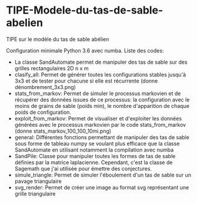 # TIPE-Modele-du-tas-de-sable-abelien
TIPE sur le modèle du tas de sable abélien

Configuration minimale Python 3.6 avec numba. 
Liste des codes:
- La classe SandAutomate permet de manipuler des tas de sable sur des grilles rectangulaires 2D n x m
- clasify_all: Permet de générer toutes les configurations stables jusqu'à 3x3 et de tester pour chacune si elle est récurrente (donne dénombrement_3x3.png)
- stats_from_markov: Permet de simuler le processus markovien et de récupérer des données issues de ce processus: la configuration avec le moins de grains de sable (poids min), le nombre d'apparition de chaque poids de configuration.
- exploit_from_markov: Permet de visualiser et d'exploiter les données générées avec le processus markovien par le code stats_from_markov (donne stats_markov_100_100_10mi.png)
- general: Différentes fonctions permettant de manipuler des tas de sable sous forme de tableau numpy se voulant plus efficace que la classe SandAutomate en utilisant notamment la compilation avec numba
- SandPile: Classe pour manipuler toutes les formes de tas de sable définies par la matrice laplacienne. Cependant, c'est la classe de Sagemath que j'ai utilisée pour émettre des conjectures.
- simule_triangle: Permet de simuler l'éboulement d'un tas de sable sur un pavage triangulaire
- svg_render: Permet de créer une image au format svg représentant une grille triangulaire
